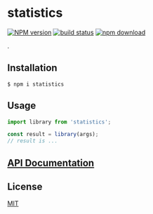 # statistics

[![NPM version][npm-image]][npm-url]
[![build status][ci-image]][ci-url]
[![npm download][download-image]][download-url]

.

## Installation

`$ npm i statistics`

## Usage

```js
import library from 'statistics';

const result = library(args);
// result is ...
```

## [API Documentation](https://cheminfo.github.io/statistics/)

## License

[MIT](./LICENSE)

[npm-image]: https://img.shields.io/npm/v/statistics.svg
[npm-url]: https://www.npmjs.com/package/statistics
[ci-image]: https://github.com/cheminfo/statistics/workflows/Node.js%20CI/badge.svg?branch=master
[ci-url]: https://github.com/cheminfo/statistics/actions?query=workflow%3A%22Node.js+CI%22
[download-image]: https://img.shields.io/npm/dm/statistics.svg
[download-url]: https://www.npmjs.com/package/statistics
